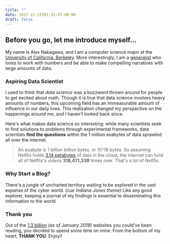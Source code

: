 ```yaml
---
title: ""
date: 2017-12-25T01:31:27-08:00
draft: false
---
```


## Before you go, let me introduce myself...

My name is Alex Nakagawa, and I am a computer science major at the [University of California, Berkeley](http://berkeley.edu). More interestingly, I am a [generalist](https://www.forbes.com/sites/meghancasserly/2012/07/10/the-secret-power-of-the-generalist-and-how-theyll-rule-the-future/) who loves to work with numbers and be able to make compelling narratives with large amounts of data.

### Aspiring Data Scientist

I used to think that _data science_ was a buzzword thrown around for people to get excited about math. Though it is true that data science involves heavy amounts of numbers, this upcoming field has an immeasurable amount of influence in our daily lives. This realization changed my perspective on the happenings around me, and I haven't looked back since.

Here's what makes data science so interesting: while many scientists seek to find solutions to problems through experimental frameworks, data scientists **find the questions** within the 1 million exabytes of data sprawled all over the internet.

> An exabyte is 1 billion billion bytes, or 10^18 bytes. So assuming Netflix holds [3.14 petabytes](http://gizmodo.com/how-netflix-makes-3-14-petabytes-of-video-feel-like-it-498566450) of data in the cloud, the internet can hold all of Netflix's videos **318,471,338** times over. That's a lot of Netflix.

### Why Start a Blog?

There's a jungle of uncharted territory waiting to be explored in the vast expanse of the cyber world. *(cue Indiana Jones theme)* Like any good explorer, keeping a journal of my findings is essential to disseminating this information to the world.

### Thank you

Out of the [1.3 billion](http://www.internetlivestats.com/total-number-of-websites/) *(as of January 2018)* websites you could've been reading, you decided to spend some time on mine. From the bottom of my heart, **THANK YOU**. Enjoy!!